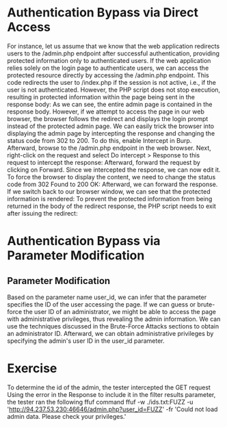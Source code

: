 # Authentication Bypass via Direct Access
For instance, let us assume that we know that the web application redirects users to the /admin.php endpoint after successful authentication, providing protected information only to authenticated users. If the web application relies solely on the login page to authenticate users, we can access the protected resource directly by accessing the /admin.php endpoint.
This code redirects the user to /index.php if the session is not active, i.e., if the user is not authenticated. However, the PHP script does not stop execution, resulting in protected information within the page being sent in the response body:
As we can see, the entire admin page is contained in the response body. However, if we attempt to access the page in our web browser, the browser follows the redirect and displays the login prompt instead of the protected admin page.
We can easily trick the browser into displaying the admin page by intercepting the response and changing the status code from 302 to 200. To do this, enable Intercept in Burp. Afterward, browse to the /admin.php endpoint in the web browser. Next, right-click on the request and select Do intercept > Response to this request to intercept the response:
Afterward, forward the request by clicking on Forward.
Since we intercepted the response, we can now edit it. To force the browser to display the content, we need to change the status code from 302 Found to 200 OK:
Afterward, we can forward the response. If we switch back to our browser window, we can see that the protected information is rendered:
To prevent the protected information from being returned in the body of the redirect response, the PHP script needs to exit after issuing the redirect:
# Authentication Bypass via Parameter Modification
## Parameter Modification
Based on the parameter name user_id, we can infer that the parameter specifies the ID of the user accessing the page. If we can guess or brute-force the user ID of an administrator, we might be able to access the page with administrative privileges, thus revealing the admin information. We can use the techniques discussed in the Brute-Force Attacks sections to obtain an administrator ID. Afterward, we can obtain administrative privileges by specifying the admin's user ID in the user_id parameter.
# Exercise
To determine the id of the admin, the tester intercepted the GET request
Using the error in the Response to include it in the filter results parameter, the tester ran the following ffuf command
ffuf -w ./ids.txt:FUZZ -u 'http://94.237.53.230:46646/admin.php?user_id=FUZZ' -fr 'Could not load admin data. Please check your privileges.'